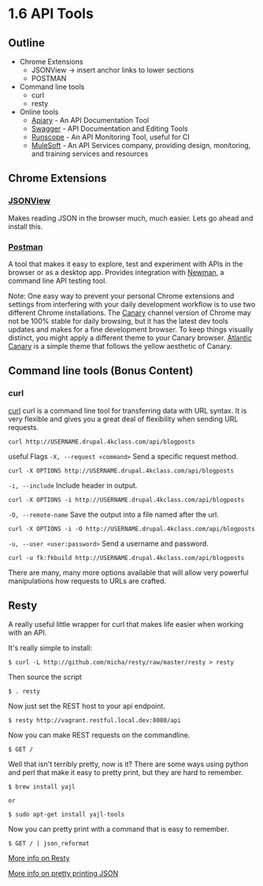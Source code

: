 # 1.6 API Tools

## Outline
* Chrome Extensions
  * JSONView -> insert anchor links to lower sections
  * POSTMAN
* Command line tools
  * curl
  * resty
* Online tools
  * [Apiary](https://apiary.io/) - An API Documentation Tool
  * [Swagger](http://swagger.io/) - API Documentation and Editing Tools
  * [Runscope](https://www.runscope.com/) - An API Monitoring Tool, useful for CI
  * [MuleSoft](https://www.mulesoft.com/) - An API Services company, providing design, monitoring, and training services and resources

## Chrome Extensions
###  [JSONView](https://chrome.google.com/webstore/detail/jsonview/chklaanhfefbnpoihckbnefhakgolnmc?hl=en)

Makes reading JSON in the browser much, much easier. Lets go ahead and install this.

### [Postman](https://chrome.google.com/webstore/detail/postman-rest-client-packa/fhbjgbiflinjbdggehcddcbncdddomop?hl=en)

A tool that makes it easy to explore, test and experiment with APIs in the browser or as a desktop app.
Provides integration with [Newman](https://github.com/postmanlabs/newman), a command line API testing tool.

Note: One easy way to prevent your personal Chrome extensions and settings from interfering with your daily development workflow is to use two different Chrome installations. The [Canary](https://www.google.com/chrome/browser/canary.html) channel version of Chrome may not be 100% stable for daily browsing, but it has the latest dev tools updates and makes for a fine development browser. To keep things visually distinct, you might apply a different theme to your Canary browser. [Atlantic Canary](https://chrome.google.com/webstore/detail/atlantic-canary/kdhdhbgeochfkblomjngbnebbmoeblpg?hl=en) is a simple theme that follows the yellow aesthetic of Canary.

## Command line tools (Bonus Content)

### curl
[curl](http://curl.haxx.se/) curl is a command line tool for transferring data with URL syntax. It is very flexible and gives you a great deal of flexibility when sending URL requests.

```shell
curl http://USERNAME.drupal.4kclass.com/api/blogposts
```

useful Flags
`-X, --request <command>` Send a specific request method.
```shell
curl -X OPTIONS http://USERNAME.drupal.4kclass.com/api/blogposts
```

`-i, --include` Include header in output.
```shell
curl -X OPTIONS -i http://USERNAME.drupal.4kclass.com/api/blogposts
```

`-O, --remote-name` Save the output into a file named after the url.
```shell
curl -X OPTIONS -i -O http://USERNAME.drupal.4kclass.com/api/blogposts
```

`-u, --user <user:password>` Send a username and password.
```shell
curl -u fk:fkbuild http://USERNAME.drupal.4kclass.com/api/blogposts
```
There are many, many more options available that will allow very powerful manipulations how requests to URLs are crafted.

## Resty
A really useful little wrapper for curl that makes life easier when working with an API.

It's really simple to install:

    $ curl -L http://github.com/micha/resty/raw/master/resty > resty

Then source the script

    $ . resty

Now just set the REST host to your api endpoint.

    $ resty http://vagrant.restful.local.dev:8080/api

Now you can make REST requests on the commandline.

    $ GET /

Well that isn't terribly pretty, now is it? There are some ways using python and perl that make it easy to pretty print, but they are hard to remember.

    $ brew install yajl

    or

    $ sudo apt-get install yajl-tools

Now you can pretty print with a command that is easy to remember.

    $ GET / | json_reformat

[More info on Resty](https://raw.githubusercontent.com/micha/resty)

[More info on pretty printing JSON](http://www.skorks.com/2013/04/the-best-way-to-pretty-print-json-on-the-command-line/)
